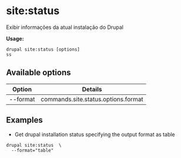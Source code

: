 # site:status
Exibir informações da atual instalação do Drupal

**Usage:**
```
drupal site:status [options]
ss
```

## Available options
Option | Details
-------|-------------
--format | commands.site.status.options.format

## Examples
* Get drupal installation status specifying the output format as table
```
drupal site:status  \
  --format="table"
```
